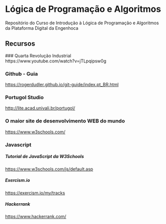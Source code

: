 # Lógica de Programação e Algoritmos

Repositório do Curso de Introdução à Lógica de Programação e Algoritmos da Plataforma Digital da Engenhoca

## Recursos

<p>
### Quarta Revolução Industrial </br>
https://www.youtube.com/watch?v=jTLpqipsw0g</br>

### Github - Guia </br>
https://rogerdudler.github.io/git-guide/index.pt_BR.html </br>

### Portugol Studio </br>
http://lite.acad.univali.br/portugol/ </br>

### O maior site de desenvolvimento WEB do mundo </br>
https://www.w3schools.com/ </br>

### Javascript</br>

##### Tutorial de JavaScript da W3Schools
https://www.w3schools.com/js/default.asp

##### Exercism.io</br>
https://exercism.io/my/tracks</br>

##### Hackerrank</br>
https://www.hackerrank.com/</br>

<p/>
